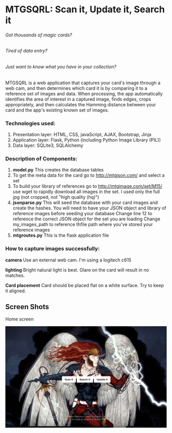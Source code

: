 # MTGSQRL: Scan it, Update it, Search it
###### Got thousands of magic cards?
###### Tired of data entry?
###### Just want to know what you have in your collection? 

MTGSQRL is a web application that captures your card's image through a web cam, and then determines which card it is by comparing it to a reference set of images and data. When processing, the app automatically identifies the area of interest in a captured image, finds edges, crops appropriately, and then calculates the Hamming distance between your card and the app's existing known set of images. 

### Technologies used:
1. Presentation layer: HTML, CSS, javaScript, AJAX, Bootstrap, Jinja
2. Application layer: Flask, Python (including Python Image Library (PIL))
3. Data layer: SQLite3, SQLAlchemy
 
### Description of Components:
1. **model.py**
This creates the database tables
2. To get the meta data for the card go to http://mtgjson.com/ and select a set 
3. To build your library of references go to http://mtgimage.com/set/M15/ 
use wget to rapidly download all images in the set. I used only the full jpg (not cropped, not "high quality (hq)")
4. **jsonparse.py**
This will seed the database with your card images and create the hashes. You will need to have your JSON object and library of reference images before seeding your database
Change line 12 to reference the correct JSON object for the set you are loading
Change my_images_path to reference thfile path where you've stored your reference images
5. **mtgroutes.py**
This is the flask application file

### How to capture images successfully:
**camera**
Use an external web cam. I'm using a logitech c615

**lighting**
Bright natural light is best. Glare on the card will result in no matches.

**Card placement**
Card should be placed flat on a white surface. Try to keep it aligned. 

## Screen Shots

Home screen

![alt text](https://github.com/bizmills/MTG_Project/blob/master/app_screenshots/home.png "This is the main screen")
